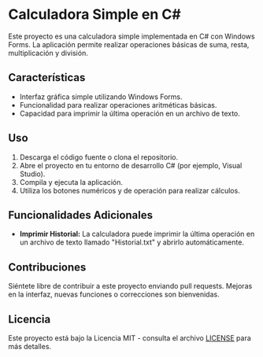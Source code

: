 # Calculadora Simple en C#

Este proyecto es una calculadora simple implementada en C# con Windows Forms. La aplicación permite realizar operaciones básicas de suma, resta, multiplicación y división.

## Características

- Interfaz gráfica simple utilizando Windows Forms.
- Funcionalidad para realizar operaciones aritméticas básicas.
- Capacidad para imprimir la última operación en un archivo de texto.

## Uso

1. Descarga el código fuente o clona el repositorio.
2. Abre el proyecto en tu entorno de desarrollo C# (por ejemplo, Visual Studio).
3. Compila y ejecuta la aplicación.
4. Utiliza los botones numéricos y de operación para realizar cálculos.

## Funcionalidades Adicionales

- **Imprimir Historial:** La calculadora puede imprimir la última operación en un archivo de texto llamado "Historial.txt" y abrirlo automáticamente.

## Contribuciones

Siéntete libre de contribuir a este proyecto enviando pull requests. Mejoras en la interfaz, nuevas funciones o correcciones son bienvenidas.

## Licencia

Este proyecto está bajo la Licencia MIT - consulta el archivo [LICENSE](LICENSE) para más detalles.
